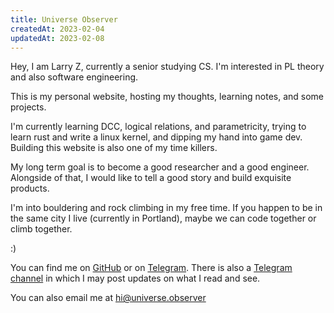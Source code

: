 ```yaml
---
title: Universe Observer 
createdAt: 2023-02-04
updatedAt: 2023-02-08
---
```


Hey, I am Larry Z, currently a senior studying CS. 
I'm interested in PL theory and also software engineering.

This is my personal website, hosting my thoughts, learning notes, 
and some projects. 

I'm currently learning DCC, logical relations, 
and parametricity, 
trying to learn rust and write a linux kernel, 
and dipping my hand into game dev. Building this website is also 
one of my time killers.

My long term goal is to become a good researcher and a good engineer. 
Alongside of that, I would like to tell a good story and build exquisite 
products. 

I'm into bouldering and rock climbing in my free time. 
If you happen to be in the same city I live (currently in Portland), 
maybe we can code together or climb together.

:)


You can find me on [GitHub](https://github.com/FlickerSoul) or 
on [Telegram](https://t.me/FlickerSoul). There is also a [Telegram channel](https://t.me/the_universe_observer) in which I may post updates  on what I read and see.

You can also email me at [hi@universe.observer](mailto:hi@universe.observer)
